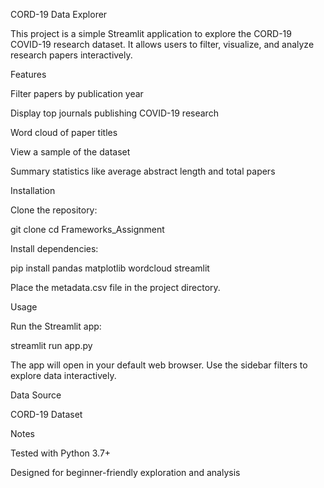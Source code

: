 CORD-19 Data Explorer

This project is a simple Streamlit application to explore the CORD-19 COVID-19 research dataset. It allows users to filter, visualize, and analyze research papers interactively.

Features

Filter papers by publication year

Display top journals publishing COVID-19 research

Word cloud of paper titles

View a sample of the dataset

Summary statistics like average abstract length and total papers

Installation

Clone the repository:

git clone <your-repo-url>
cd Frameworks_Assignment


Install dependencies:

pip install pandas matplotlib wordcloud streamlit


Place the metadata.csv file in the project directory.

Usage

Run the Streamlit app:

streamlit run app.py


The app will open in your default web browser. Use the sidebar filters to explore data interactively.

Data Source

CORD-19 Dataset

Notes

Tested with Python 3.7+

Designed for beginner-friendly exploration and analysis
